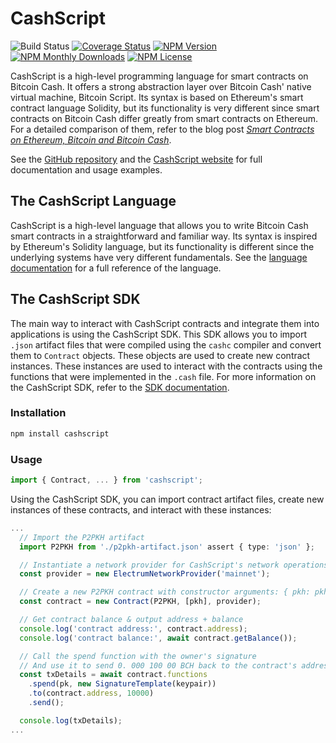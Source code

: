 # CashScript

![Build Status](https://github.com/CashScript/cashscript/actions/workflows/github-actions.yml/badge.svg)
[![Coverage Status](https://img.shields.io/codecov/c/github/Bitcoin-com/cashscript.svg)](https://codecov.io/gh/Bitcoin-com/cashscript/)
[![NPM Version](https://img.shields.io/npm/v/cashscript.svg)](https://www.npmjs.com/package/cashscript)
[![NPM Monthly Downloads](https://img.shields.io/npm/dm/cashscript.svg)](https://www.npmjs.com/package/cashscript)
[![NPM License](https://img.shields.io/npm/l/cashscript.svg)](https://www.npmjs.com/package/cashscript)

CashScript is a high-level programming language for smart contracts on Bitcoin Cash. It offers a strong abstraction layer over Bitcoin Cash' native virtual machine, Bitcoin Script. Its syntax is based on Ethereum's smart contract language Solidity, but its functionality is very different since smart contracts on Bitcoin Cash differ greatly from smart contracts on Ethereum. For a detailed comparison of them, refer to the blog post [*Smart Contracts on Ethereum, Bitcoin and Bitcoin Cash*](https://kalis.me/smart-contracts-eth-btc-bch/).

See the [GitHub repository](https://github.com/Bitcoin-com/cashscript) and the [CashScript website](https://cashscript.org) for full documentation and usage examples.

## The CashScript Language
CashScript is a high-level language that allows you to write Bitcoin Cash smart contracts in a straightforward and familiar way. Its syntax is inspired by Ethereum's Solidity language, but its functionality is different since the underlying systems have very different fundamentals. See the [language documentation](https://cashscript.org/docs/language/) for a full reference of the language.

## The CashScript SDK
The main way to interact with CashScript contracts and integrate them into applications is using the CashScript SDK. This SDK allows you to import `.json` artifact files that were compiled using the `cashc` compiler and convert them to `Contract` objects. These objects are used to create new contract instances. These instances are used to interact with the contracts using the functions that were implemented in the `.cash` file. For more information on the CashScript SDK, refer to the [SDK documentation](https://cashscript.org/docs/sdk/).

### Installation
```bash
npm install cashscript
```

### Usage
```ts
import { Contract, ... } from 'cashscript';
```

Using the CashScript SDK, you can import contract artifact files, create new instances of these contracts, and interact with these instances:

```ts
...
  // Import the P2PKH artifact
  import P2PKH from './p2pkh-artifact.json' assert { type: 'json' };

  // Instantiate a network provider for CashScript's network operations
  const provider = new ElectrumNetworkProvider('mainnet');

  // Create a new P2PKH contract with constructor arguments: { pkh: pkh }
  const contract = new Contract(P2PKH, [pkh], provider);

  // Get contract balance & output address + balance
  console.log('contract address:', contract.address);
  console.log('contract balance:', await contract.getBalance());

  // Call the spend function with the owner's signature
  // And use it to send 0. 000 100 00 BCH back to the contract's address
  const txDetails = await contract.functions
    .spend(pk, new SignatureTemplate(keypair))
    .to(contract.address, 10000)
    .send();

  console.log(txDetails);
...
```

